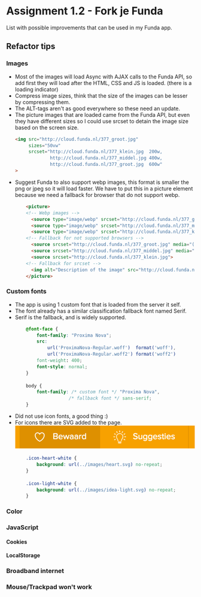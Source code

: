 # Assignment 1.2 - Fork je Funda
List with possible improvements that can be used in my Funda app.

## Refactor tips

### Images
*   Most of the images will load Async with AJAX calls to the Funda API, so add first they will load after the HTML, CSS and JS is loaded. (there is a loading indicator)
*   Compress image sizes, think that the size of the images can be lesser by compressing them.
*   The ALT-tags aren't as good everywhere so these need an update.
*   The picture images that are loaded came from the Funda API, but even they have different sizes so I could use srcset to detain the image size based on the screen size.
    ```html
    <img src="http://cloud.funda.nl/377_groot.jpg" 
         sizes="50vw"
         srcset="http://cloud.funda.nl/377_klein.jpg  200w,
                 http://cloud.funda.nl/377_middel.jpg 400w,
                 http://cloud.funda.nl/377_groot.jpg  600w"
    >
    ```
*   Suggest Funda to also support webp images, this format is smaller the png or jpeg so it will load faster. We have to put this in a picture element because we need a fallback for browser that do not support webp.
    ```html
        <picture>
        <!-- Webp images -->
          <source type="image/webp" srcset="http://cloud.funda.nl/377_groot.webp" media="(min-width: 640px)">
          <source type="image/webp" srcset="http://cloud.funda.nl/377_middel.webp" media="(min-width: 320px)">
          <source type="image/webp" srcset="http://cloud.funda.nl/377_klein.webp">
        <!-- Fallback for not supported browsers -->
          <source srcset="http://cloud.funda.nl/377_groot.jpg" media="(min-width: 640px)">
          <source srcset="http://cloud.funda.nl/377_middel.jpg" media="(min-width: 320px)">
          <source srcset="http://cloud.funda.nl/377_klein.jpg">
        <!-- Fallback for srcset -->
          <img alt="Description of the image" src="http://cloud.funda.nl/377_groot.jpg">
        </picture>
    ```

### Custom fonts
*   The app is using 1 custom font that is loaded from the server it self.
*   The font already has a similar classification fallback font named Serif.
*   Serif is the fallback, and is widely supported.
    ```css
        @font-face {
            font-family: "Proxima Nova";
            src: 
                url('ProximaNova-Regular.woff')  format('woff'),
                url('ProximaNova-Regular.woff2') format('woff2')
            font-weight: 400;
            font-style: normal;
        }
        
        body {
            font-family: /* custom font */ "Proxima Nova", 
                        /* fallback font */ sans-serif;
        }
    ```
*   Did not use icon fonts, a good thing :)
*   For icons there are SVG added to the page.
    ![icon images](https://github.com/TimoVerkroost/minor-browser-technologies/blob/master/1.2-assignment-fork-je-funda/images/icons-example-svg.png "Icon images")
    ```css
        .icon-heart-white {
            background: url(../images/heart.svg) no-repeat;
        }
        
        .icon-light-white {
            background: url(../images/idea-light.svg) no-repeat;
        }
    ```

### Color

### JavaScript

#### Cookies

#### LocalStorage

### Broadband internet

### Mouse/Trackpad won't work